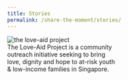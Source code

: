 ```yaml
---
title: Stories
permalink: /share-the-moment/stories/
---
```

<html>
<head>
<meta name="viewport" content="width=device-width, initial-scale=1">
<style>
.container {
  position: relative;
  width: 50%;
}

.image {
  display: block;
  width: 100%;
  height: auto;
}

.overlay {
  position: absolute;
  top: 0;
  bottom: 0;
  left: 0;
  right: 0;
  height: 100%;
  width: 100%;
  opacity: 0;
  transition: .5s ease;
  background-color: #008CBA;
}

.container:hover .overlay {
  opacity: 1;
}

.text {
  color: white;
  font-size: 20px;
  position: absolute;
  top: 50%;
  left: 50%;
  -webkit-transform: translate(-50%, -50%);
  -ms-transform: translate(-50%, -50%);
  transform: translate(-50%, -50%);
  text-align: center;
}
</style>
</head>
<body>

<div class="container">
  <img src="https://scontent.fsin9-2.fna.fbcdn.net/v/t1.0-9/49895915_2367325180153696_5466049850774650880_n.jpg?_nc_cat=110&_nc_sid=85a577&_nc_ohc=RCmhAnh3tZMAX--oXm-&_nc_ht=scontent.fsin9-2.fna&oh=21651f90650f322234a0a7963ccc93da&oe=5FAEF09C" alt="the love-aid project" class="image">
  <div class="overlay">
    <div class="text">The Love-Aid Project is a community outreach initiative seeking to bring love, dignity and hope to at-risk youth & low-income families in Singapore.</div>
  </div>
</div>

</body>
</html>

